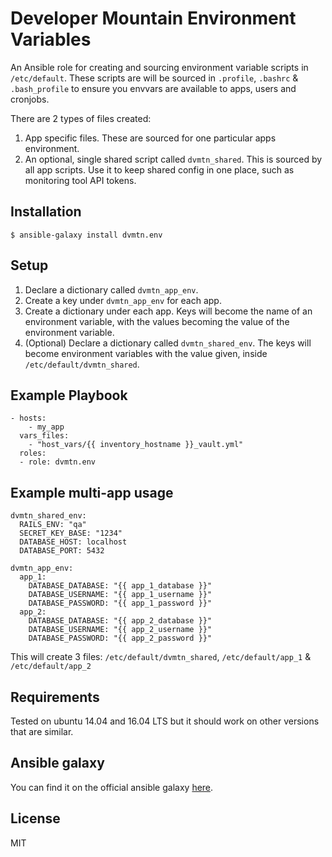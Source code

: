 Developer Mountain Environment Variables
========================================

An Ansible role for creating and sourcing environment variable scripts in `/etc/default`.
These scripts are will be sourced in `.profile`, `.bashrc` & `.bash_profile` to ensure you envvars are available to apps, users and cronjobs.

There are 2 types of files created:

  1. App specific files. These are sourced for one particular apps environment.
  2. An optional, single shared script called `dvmtn_shared`. This is sourced by all app scripts. Use it to keep shared config in one place, such as monitoring tool API tokens.


Installation
------------

`$ ansible-galaxy install dvmtn.env`


Setup
-----

  1. Declare a dictionary called `dvmtn_app_env`.
  2. Create a key under `dvmtn_app_env` for each app.
  3. Create a dictionary under each app. Keys will become the name of an environment variable, with the values becoming the value of the environment variable.
  4. (Optional) Declare a dictionary called `dvmtn_shared_env`. The keys will become environment variables with the value given, inside `/etc/default/dvmtn_shared`.

Example Playbook
----------------

    - hosts:
        - my_app
      vars_files:
        - "host_vars/{{ inventory_hostname }}_vault.yml"
      roles:
      - role: dvmtn.env


Example multi-app usage
-----------------------

    dvmtn_shared_env:
      RAILS_ENV: "qa"
      SECRET_KEY_BASE: "1234"
      DATABASE_HOST: localhost
      DATABASE_PORT: 5432

    dvmtn_app_env:
      app_1:
        DATABASE_DATABASE: "{{ app_1_database }}"
        DATABASE_USERNAME: "{{ app_1_username }}"
        DATABASE_PASSWORD: "{{ app_1_password }}"
      app_2:
        DATABASE_DATABASE: "{{ app_2_database }}"
        DATABASE_USERNAME: "{{ app_2_username }}"
        DATABASE_PASSWORD: "{{ app_2_password }}"

This will create 3 files: `/etc/default/dvmtn_shared`, `/etc/default/app_1` & `/etc/default/app_2`

Requirements
------------

Tested on ubuntu 14.04 and 16.04 LTS but it should work on other versions that are similar.

Ansible galaxy
--------------

You can find it on the official ansible galaxy [here](https://galaxy.ansible.com/dvmtn/env/).

License
-------

MIT
